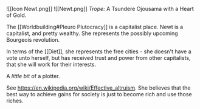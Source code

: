 ![[Icon Newt.png]]
![[Newt.png]]
*Trope:* A Tsundere Ojousama with a Heart of Gold.

The [[Worldbuilding#Pleuro Plutocracy]] is a capitalist place. Newt is a capitalist, and pretty wealthy. She represents the possibly upcoming Bourgeois revolution.

In terms of the [[Diet]], she represents the free cities - she doesn't have a vote unto herself, but has received trust and power from other capitalists, that she will work for their interests.

A *little bit* of a plotter.

See https://en.wikipedia.org/wiki/Effective_altruism. She believes that the best way to achieve gains for society is just to become rich and use those riches.
